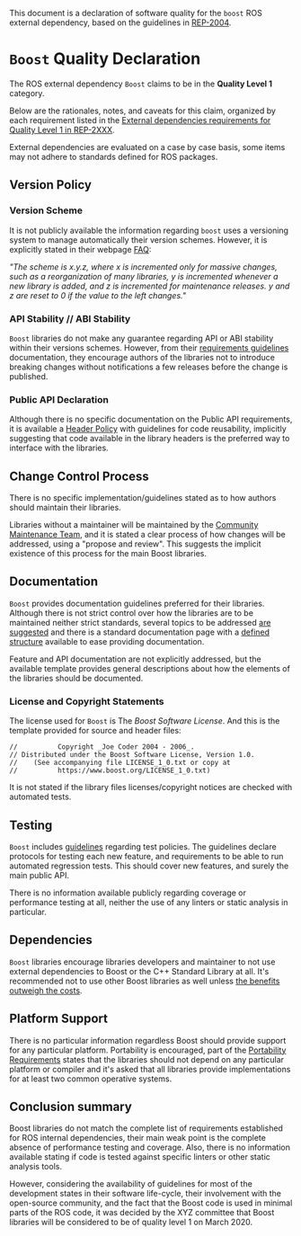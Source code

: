 

This document is a declaration of software quality for the `boost` ROS external dependency, based on the guidelines in [REP-2004](https://www.ros.org/reps/rep-2004.html).

# `Boost` Quality Declaration

The ROS external dependency `Boost` claims to be in the **Quality Level 1** category.

Below are the rationales, notes, and caveats for this claim, organized by each requirement listed in the [External dependencies requirements for Quality Level 1 in REP-2XXX](https://www.ros.org/reps/rep-2004.html).

External dependencies are evaluated on a case by case basis, some items may not adhere to standards defined for ROS packages.

## Version Policy

### Version Scheme

It is not publicly available the information regarding `boost` uses a versioning system to manage automatically their version schemes. However, it is explicitly stated in their webpage [FAQ](https://www.boost.org/users/faq.html):

*"The scheme is x.y.z, where x is incremented only for massive changes, such as a reorganization of many libraries, y is incremented whenever a new library is added, and z is incremented for maintenance releases. y and z are reset to 0 if the value to the left changes."*

### API Stability // ABI Stability

`Boost` libraries do not make any guarantee regarding API or ABI stability within their versions schemes. However, from their [requirements guidelines](https://www.boost.org/development/requirements.html) documentation, they encourage authors of the libraries not to introduce breaking changes without notifications a few releases before the change is published.

### Public API Declaration

Although there is no specific documentation on the Public API requirements, it is available a [Header Policy](https://www.boost.org/development/header.html) with guidelines for code reusability, implicitly suggesting that code available in the library headers is the preferred way to interface with the libraries.

## Change Control Process

There is no specific implementation/guidelines stated as to how authors should maintain their libraries. 

Libraries without a maintainer will be maintained by the [Community Maintenance Team](https://svn.boost.org/trac10/wiki/CommunityMaintenance), and it is stated a clear process of how changes will be addressed, using a "propose and review". This suggests the implicit existence of this process for the main Boost libraries.

## Documentation

`Boost` provides documentation guidelines preferred for their libraries. Although there is not strict control over how the libraries are to be maintained neither strict standards, several topics to be addressed [are suggested](https://www.boost.org/development/requirements.html#Documentation) and there is a standard documentation page with a [defined structure](https://www.boost.org/doc/libs/1_72_0/more/writingdoc/structure.html) available to ease providing documentation.

Feature and API documentation are not explicitly addressed, but the available template provides general descriptions about how the elements of the libraries should be documented.

### License and Copyright Statements

The license used for `Boost` is The *Boost Software License*. And this is the template provided for source and header files:

    //          Copyright _Joe Coder 2004 - 2006_.
    // Distributed under the Boost Software License, Version 1.0.
    //    (See accompanying file LICENSE_1_0.txt or copy at
    //          https://www.boost.org/LICENSE_1_0.txt)

It is not stated if the library files licenses/copyright notices are checked with automated tests.

## Testing

`Boost` includes [guidelines](https://www.boost.org/development/test.html) regarding test policies. The guidelines declare protocols for testing each new feature, and requirements to be able to run automated regression tests. This should cover new features, and surely the main public API.

There is no information available publicly regarding coverage or performance testing at all, neither the use of any linters or static analysis in particular.

## Dependencies

`Boost` libraries encourage libraries developers and maintainer to not use external dependencies to Boost or the C++ Standard Library at all. It's recommended not to use other Boost libraries as well unless [the benefits outweigh the costs](https://www.boost.org/development/reuse.html).

## Platform Support

There is no particular information regardless Boost should provide support for any particular platform. Portability is encouraged, part of the [Portability Requirements](https://www.boost.org/development/requirements.html) states that the libraries should not depend on any particular platform or compiler and it's asked that all libraries provide implementations for at least two common operative systems.

## Conclusion summary

Boost libraries do not match the complete list of requirements established for ROS internal dependencies, their main weak point is the complete absence of performance testing and coverage. Also, there is no information available stating if code is tested against specific linters or other static analysis tools.

 However, considering the availability of guidelines for most of the development states in their software life-cycle, their involvement with the open-source community, and the fact that the Boost code is used in minimal parts of the ROS code, it was decided by the XYZ committee that Boost libraries will be considered to be of quality level 1 on March 2020.